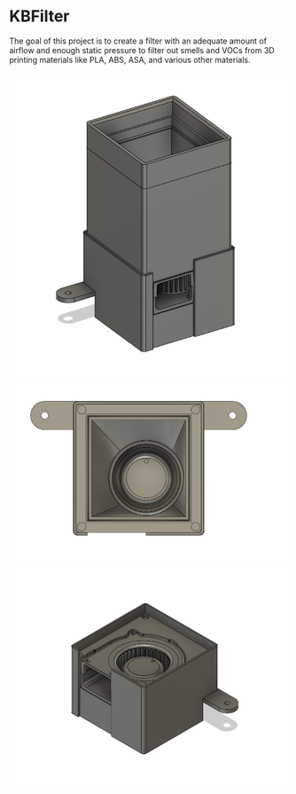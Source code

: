 # KBFilter
The goal of this project is to create a filter with an adequate amount of airflow and enough static pressure to filter out smells and VOCs from 3D printing materials like PLA, ABS, ASA, and various other materials.

![Alt text](https://github.com/kyobg/KBFilter/blob/main/Images/fullV1.png)
![Alt text](https://github.com/kyobg/KBFilter/blob/main/Images/BaseTopV1.png)
![Alt text](https://github.com/kyobg/KBFilter/blob/main/Images/BaseAngleV1.png)
